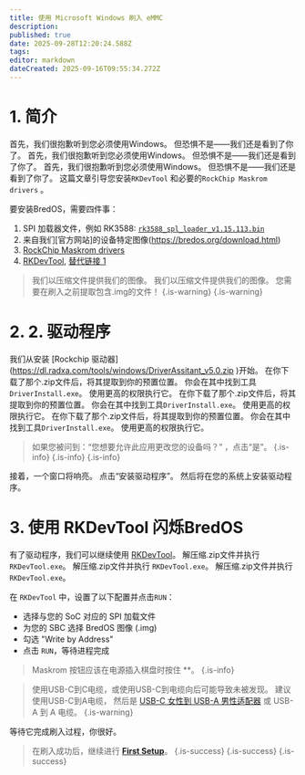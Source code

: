 ```yaml
---
title: 使用 Microsoft Windows 刷入 eMMC
description:
published: true
date: 2025-09-28T12:20:24.588Z
tags:
editor: markdown
dateCreated: 2025-09-16T09:55:34.272Z
---
```


# 1. 简介

首先，我们很抱歉听到您必须使用Windows。
但恐惧不是——我们还是看到了你了。
首先，我们很抱歉听到您必须使用Windows。
但恐惧不是——我们还是看到了你了。
首先，我们很抱歉听到您必须使用Windows。
但恐惧不是——我们还是看到了你了。
这篇文章引导您安装`RKDevTool` 和必要的`RockChip Maskrom drivers` 。

要安装BredOS，需要四件事：

1. SPI 加载器文件，例如 RK3588: [`rk3588_spl_loader_v1.15.113.bin`](https://dl.radxa.com/rock5/sw/images/loader/rk3588_spl_loader_v1.15.113.bin)
2. 来自我们[官方网站]的设备特定图像(https://bredos.org/download.html)
3. [RockChip Maskrom drivers](https://dl.radxa.com/tools/windows/)
4. [RKDevTool](https://docs.radxa.com/en/compute-module/cm5/radxa-os/low-level-dev/rkdevtool), [替代链接 1](https://dl.radxa.com/tools/windows/)

> 我们以压缩文件提供我们的图像。 我们以压缩文件提供我们的图像。 您需要在刷入之前提取包含.img的文件！
> {.is-warning}
> {.is-warning}

# 2. 2. 驱动程序

我们从安装 [Rockchip 驱动器] (https://dl.radxa.com/tools/windows/DriverAssitant_v5.0.zip )开始。 在你下载了那个.zip文件后，将其提取到你的预置位置。
你会在其中找到工具`DriverInstall.exe`。 使用更高的权限执行它。 在你下载了那个.zip文件后，将其提取到你的预置位置。
你会在其中找到工具`DriverInstall.exe`。 使用更高的权限执行它。 在你下载了那个.zip文件后，将其提取到你的预置位置。
你会在其中找到工具`DriverInstall.exe`。 使用更高的权限执行它。

> 如果您被问到：“您想要允许此应用更改您的设备吗？” ，点击“是”。
> {.is-info}
> {.is-info}
> {.is-info}

接着，一个窗口将响亮。 点击“安装驱动程序”。 然后将在您的系统上安装驱动程序。

# 3. 使用 RKDevTool 闪烁BredOS

有了驱动程序，我们可以继续使用 [RKDevTool](https://docs.radxa.com/en/compute-module/cm5/radxa-os/low-level-dev/rkdevtool)。 解压缩.zip文件并执行 `RKDevTool.exe`。 解压缩.zip文件并执行 `RKDevTool.exe`。 解压缩.zip文件并执行 `RKDevTool.exe`。

在 `RKDevTool` 中，设置了以下配置并点击`RUN`：

- 选择与您的 SoC 对应的 SPI 加载文件
- 为您的 SBC 选择 BredOS 图像 (.img)
- 勾选 "Write by Address"
- 点击 `RUN`，等待进程完成

> Maskrom 按钮应该在电源插入棋盘时按住 \*\*。
> {.is-info}

> 使用USB-C到C电缆，或使用USB-C到电缆向后可能导致未被发现。
> 建议使用USB-C到A电缆， 然后是 [USB-C 女性到 USB-A 男性适配器](https://www.aliexpress.com/item/1005004767752226.html) 或 USB-A 到 A 电缆。
> {.is-warning}

等待它完成刷入过程，你很好。

> 在刷入成功后，继续进行 [**First Setup**](/en/install/first-setup)。
> {.is-success}
> {.is-success}
> {.is-success}